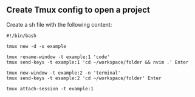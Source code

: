 ## Create Tmux config to open a project
Create a sh file with the following content:

```
#!/bin/bash

tmux new -d -s example

tmux rename-window -t example:1 'code'
tmux send-keys -t example:1 'cd ~/workspace/folder && nvim .' Enter

tmux new-window -t example:2 -n 'terminal'
tmux send-keys -t esample:2 'cd ~/workspace/folder' Enter

tmux attach-session -t example:1
```
